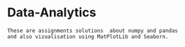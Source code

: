 # Data-Analytics
```
These are assignments solutions  about numpy and pandas 
and also vizualisation using MatPlotLib and Seaborn.

```
